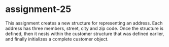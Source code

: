 # assignment-25

This assignment creates a new structure for representing an address. Each address has three members, street, city and zip code. Once the structure is defined, then it nests within the customer structure that was defined earlier, and finally initializes a complete customer object.
